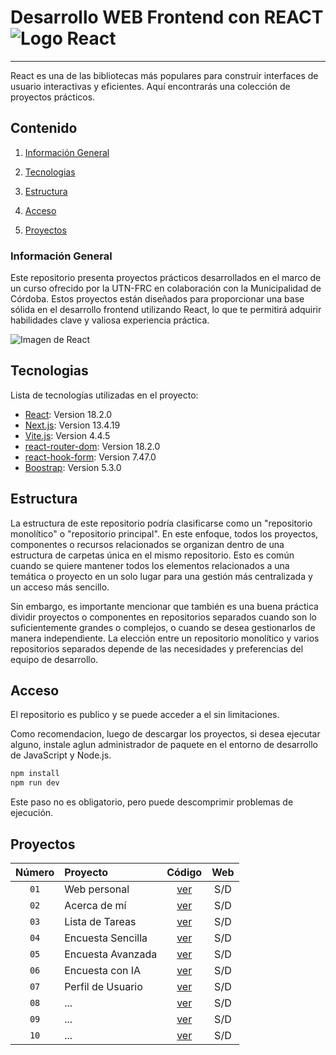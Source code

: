 # Desarrollo WEB Frontend con REACT ![Logo React](https://api.iconify.design/logos:react.svg)

***
React es una de las bibliotecas más populares para construir interfaces de usuario interactivas y eficientes. Aquí encontrarás una colección de proyectos prácticos.

## Contenido

1. [Información General](#información-general)

2. [Tecnologias](#tecnologias)

3. [Estructura](#estructura)

4. [Acceso](#acceso)

5. [Proyectos](#proyectos)

### Información General

Este repositorio presenta proyectos prácticos desarrollados en el marco de un curso ofrecido por la UTN-FRC en colaboración con la Municipalidad de Córdoba. Estos proyectos están diseñados para proporcionar una base sólida en el desarrollo frontend utilizando React, lo que te permitirá adquirir habilidades clave y valiosa experiencia práctica.

![Imagen de React](https://upload.wikimedia.org/wikipedia/commons/1/18/React_Native_Logo.png)

## Tecnologias

Lista de tecnologías utilizadas en el proyecto:

* [React](https://es.react.dev/): Version 18.2.0
* [Next.js](https://nextjs.org/): Version 13.4.19
* [Vite.js](https://vitejs.dev/): Version 4.4.5
* [react-router-dom](https://reactrouter.com/en/main): Version 18.2.0
* [react-hook-form](https://react-hook-form.com/): Version 7.47.0
* [Boostrap](https://getbootstrap.com/): Version 5.3.0

## Estructura

La estructura de este repositorio podría clasificarse como un "repositorio monolítico" o "repositorio principal". En este enfoque, todos los proyectos, componentes o recursos relacionados se organizan dentro de una estructura de carpetas única en el mismo repositorio. Esto es común cuando se quiere mantener todos los elementos relacionados a una temática o proyecto en un solo lugar para una gestión más centralizada y un acceso más sencillo.

Sin embargo, es importante mencionar que también es una buena práctica dividir proyectos o componentes en repositorios separados cuando son lo suficientemente grandes o complejos, o cuando se desea gestionarlos de manera independiente. La elección entre un repositorio monolítico y varios repositorios separados depende de las necesidades y preferencias del equipo de desarrollo.

## Acceso

El repositorio es publico y se puede acceder a el sin limitaciones.

Como recomendacion, luego de descargar los proyectos, si desea ejecutar alguno, instale aglun administrador de paquete en el entorno de desarrollo de JavaScript y Node.js.

```cmd
npm install
npm run dev
```

Este paso no es obligatorio, pero puede descomprimir problemas de ejecución.

## Proyectos

| Número | Proyecto | Código | Web |
| :---: | :--- | :---: | :---: |
| `01` | Web personal | [ver](https://github.com/Lombardimn/Frontend-Developer-React/tree/main/projects/01-web_personal) | S/D |
| `02` | Acerca de mí | [ver](https://github.com/Lombardimn/Frontend-Developer-React/tree/main/projects/02-acerca_de_mi) | S/D |
| `03` | Lista de Tareas | [ver](https://github.com/Lombardimn/Frontend-Developer-React/tree/main/projects/03-lista_tareas) | S/D |
| `04` | Encuesta Sencilla | [ver](https://github.com/Lombardimn/Frontend-Developer-React/tree/main/projects/04-actividad_encuestas_app) | S/D |
| `05` | Encuesta Avanzada | [ver](https://github.com/Lombardimn/Frontend-Developer-React/tree/main/projects/05-actividad-encuestas-v2) | S/D |
| `06` | Encuesta con IA | [ver](https://github.com/Lombardimn/Frontend-Developer-React/tree/main/projects/06-actividad-encuestas-ia) | S/D |
| `07` | Perfil de Usuario | [ver](https://github.com/Lombardimn/Frontend-Developer-React/tree/main/projects/07-profile-react-deploy) | S/D |
| `08` | ... | [ver](https://github.com/Lombardimn/Frontend-Developer-React) | S/D |
| `09` | ... | [ver](https://github.com/Lombardimn/Frontend-Developer-React) | S/D |
| `10` | ... | [ver](https://github.com/Lombardimn/Frontend-Developer-React) | S/D |
